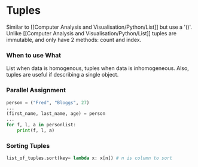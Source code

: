 # Tuples
Similar to [[Computer Analysis and Visualisation/Python/List]] but use a '()'.
Unlike [[Computer Analysis and Visualisation/Python/List]] tuples are immutable, and only have 2 methods: count and index.

### When to use What
List when data is homogenous, tuples when data is inhomogeneous.
Also, tuples are useful if describing a single object.

### Parallel Assignment
```python
person = ("Fred", "Bloggs", 27)
...
(first_name, last_name, age) = person
...
for f, l, a in personlist:
	print(f, l, a)
```

### Sorting Tuples
```python
list_of_tuples.sort(key= lambda x: x[n]) # n is column to sort
```